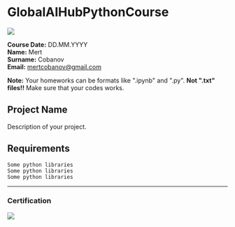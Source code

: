 # GlobalAIHubPythonCourse
![](/raw.githubusercontent.com/globalaihub/gaih-students-repo-example/main/img/logo.png)

**Course Date:** DD.MM.YYYY  
**Name:** Mert  
**Surname:** Cobanov  
**Email:** mertcobanov@gmail.com  

**Note:** Your homeworks can be formats like ".ipynb" and ".py". **Not ".txt" files!!** Make sure that your codes works.  

## Project Name
Description of your project.

## Requirements
```
Some python libraries
Some python libraries
Some python libraries
```
---

### Certification
![](img/certificate_ex.png)
